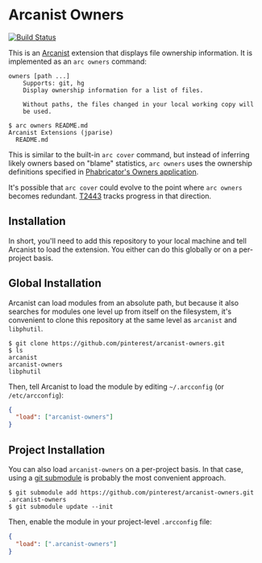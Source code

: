 # Arcanist Owners

[![Build Status](https://travis-ci.org/pinterest/arcanist-owners.svg)](https://travis-ci.org/pinterest/arcanist-owners)

This is an [Arcanist][] extension that displays file ownership information.
It is implemented as an `arc owners` command:

    owners [path ...]
        Supports: git, hg
        Display ownership information for a list of files.

        Without paths, the files changed in your local working copy will
        be used.

```
$ arc owners README.md
Arcanist Extensions (jparise)
  README.md
```

This is similar to the built-in `arc cover` command, but instead of inferring
likely owners based on "blame" statistics, `arc owners` uses the ownership
definitions specified in [Phabricator's Owners application][phab-owners].

It's possible that `arc cover` could evolve to the point where `arc owners`
becomes redundant. [T2443](https://secure.phabricator.com/T2443) tracks
progress in that direction.

## Installation

In short, you'll need to add this repository to your local machine and tell
Arcanist to load the extension. You either can do this globally or on a
per-project basis.

## Global Installation

Arcanist can load modules from an absolute path, but because it also searches
for modules one level up from itself on the filesystem, it's convenient to
clone this repository at the same level as `arcanist` and `libphutil`.

```
$ git clone https://github.com/pinterest/arcanist-owners.git
$ ls
arcanist
arcanist-owners
libphutil
```

Then, tell Arcanist to load the module by editing `~/.arcconfig` (or
`/etc/arcconfig`):

```json
{
  "load": ["arcanist-owners"]
}
```

## Project Installation

You can also load `arcanist-owners` on a per-project basis. In that case,
using a [git submodule](https://git-scm.com/docs/git-submodule) is probably
the most convenient approach.

```
$ git submodule add https://github.com/pinterest/arcanist-owners.git .arcanist-owners
$ git submodule update --init
```

Then, enable the module in your project-level `.arcconfig` file:

```json
{
  "load": [".arcanist-owners"]
}
```

[Arcanist]: https://secure.phabricator.com/book/phabricator/article/arcanist/
[phab-owners]: https://secure.phabricator.com/book/phabricator/article/owners/
